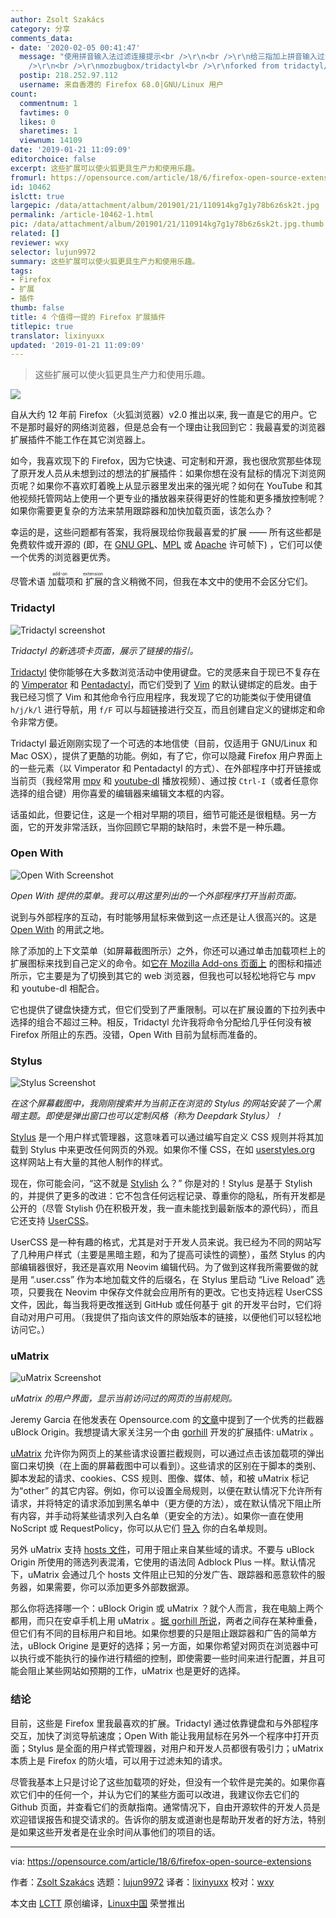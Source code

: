 ```yaml
---
author: Zsolt Szakács
category: 分享
comments_data:
- date: '2020-02-05 00:41:47'
  message: "使用拼音输入法过滤连接提示<br />\r\n<br />\r\n给三指加上拼音输入过滤。当 hinting 的时候，输入中文文字的拼音首键，可以过滤相应的中文连接和英文连接。<br
    />\r\n<br />\r\nmozbugbox/tridactyl<br />\r\nforked from tridactyl/tridactyl"
  postip: 218.252.97.112
  username: 来自香港的 Firefox 68.0|GNU/Linux 用户
count:
  commentnum: 1
  favtimes: 0
  likes: 0
  sharetimes: 1
  viewnum: 14109
date: '2019-01-21 11:09:09'
editorchoice: false
excerpt: 这些扩展可以使火狐更具生产力和使用乐趣。
fromurl: https://opensource.com/article/18/6/firefox-open-source-extensions
id: 10462
islctt: true
largepic: /data/attachment/album/201901/21/110914kg7g1y78b6z6sk2t.jpg
permalink: /article-10462-1.html
pic: /data/attachment/album/201901/21/110914kg7g1y78b6z6sk2t.jpg.thumb.jpg
related: []
reviewer: wxy
selector: lujun9972
summary: 这些扩展可以使火狐更具生产力和使用乐趣。
tags:
- Firefox
- 扩展
- 插件
thumb: false
title: 4 个值得一提的 Firefox 扩展插件
titlepic: true
translator: lixinyuxx
updated: '2019-01-21 11:09:09'
---
```



> 
> 这些扩展可以使火狐更具生产力和使用乐趣。
> 
> 
> 


![](/data/attachment/album/201901/21/110914kg7g1y78b6z6sk2t.jpg)


自从大约 12 年前 Firefox（火狐浏览器）v2.0 推出以来, 我一直是它的用户。它不是那时最好的网络浏览器，但是总会有一个理由让我回到它：我最喜爱的浏览器扩展插件不能工作在其它浏览器上。


如今，我喜欢现下的 Firefox，因为它快速、可定制和开源，我也很欣赏那些体现了原开发人员从未想到过的想法的扩展插件：如果你想在没有鼠标的情况下浏览网页呢？如果你不喜欢盯着晚上从显示器里发出来的强光呢？如何在 YouTube 和其他视频托管网站上使用一个更专业的播放器来获得更好的性能和更多播放控制呢？如果你需要更复杂的方法来禁用跟踪器和加快加载页面，该怎么办？


幸运的是，这些问题都有答案，我将展现给你我最喜爱的扩展 —— 所有这些都是免费软件或开源的 (即，在 [GNU GPL](https://www.gnu.org/licenses/gpl-3.0.en.html)、[MPL](https://www.mozilla.org/en-US/MPL/) 或 [Apache](https://www.apache.org/licenses/LICENSE-2.0) 许可帧下) ，它们可以使一个优秀的浏览器更优秀。


尽管术语<ruby> 加载项 <rt>  add-on </rt></ruby>和<ruby> 扩展 <rt>  extension </rt></ruby>的含义稍微不同，但我在本文中的使用不会区分它们。


### Tridactyl


![Tridactyl screenshot](/data/attachment/album/201901/21/110916a57miwml0tit745p.png "Tridactyl's new tab page, showcasing link hinting")


*Tridactyl 的新选项卡页面，展示了链接的指引。*


[Tridactyl](https://addons.mozilla.org/en-US/firefox/addon/tridactyl-vim/) 使你能够在大多数浏览活动中使用键盘。它的灵感来自于现已不复存在的 [Vimperator](https://github.com/vimperator/vimperator-labs) 和 [Pentadactyl](https://addons.mozilla.org/en-US/firefox/addon/pentadactyl/)，而它们受到了 [Vim](https://www.vim.org/) 的默认键绑定的启发。由于我已经习惯了 Vim 和其他命令行应用程序，我发现了它的功能类似于使用键值 `h/j/k/l` 进行导航，用 `f/F` 可以与超链接进行交互，而且创建自定义的键绑定和命令非常方便。


Tridactyl 最近刚刚实现了一个可选的本地信使（目前，仅适用于 GNU/Linux 和 Mac OSX），提供了更酷的功能。例如，有了它，你可以隐藏 Firefox 用户界面上的一些元素（以 Vimperator 和 Pentadactyl 的方式）、在外部程序中打开链接或当前页（我经常用 [mpv](https://mpv.io/) 和 [youtube-dl](https://rg3.github.io/youtube-dl/index.html) 播放视频）、通过按 `Ctrl-I`（或者任意你选择的组合键）用你喜爱的编辑器来编辑文本框的内容。


话虽如此，但要记住，这是一个相对早期的项目，细节可能还是很粗糙。另一方面，它的开发非常活跃，当你回顾它早期的缺陷时，未尝不是一种乐趣。


### Open With


![Open With Screenshot](/data/attachment/album/201901/21/110917lryyywttkmuxumed.png "A context menu provided by Open With. I can open the current page with one of the external programs listed here.")


*Open With 提供的菜单。我可以用这里列出的一个外部程序打开当前页面。*


说到与外部程序的互动，有时能够用鼠标来做到这一点还是让人很高兴的。这是 [Open With](https://addons.mozilla.org/en-US/firefox/addon/open-with/) 的用武之地。


除了添加的上下文菜单（如屏幕截图所示）之外，你还可以通过单击加载项栏上的扩展图标来找到自己定义的命令。如[它在 Mozilla Add-ons 页面上](https://addons.mozilla.org/en-US/firefox/addon/open-with/) 的图标和描述所示，它主要是为了切换到其它的 web 浏览器，但我也可以轻松地将它与 mpv 和 youtube-dl 相配合。


它也提供了键盘快捷方式，但它们受到了严重限制。可以在扩展设置的下拉列表中选择的组合不超过三种。相反，Tridactyl 允许我将命令分配给几乎任何没有被 Firefox 所阻止的东西。没错，Open With 目前为鼠标而准备的。


### Stylus


![Stylus Screenshot](/data/attachment/album/201901/21/110918mdtybhnhhtn5jxp5.png "In this screenshot, I've just searched for and installed a dark theme for the site I'm currently on with Stylus. Even the popup has custom style (called Deepdark Stylus)!")


*在这个屏幕截图中，我刚刚搜索并为当前正在浏览的 Stylus 的网站安装了一个黑暗主题。即使是弹出窗口也可以定制风格（称为 Deepdark Stylus）！*


[Stylus](https://addons.mozilla.org/en-US/firefox/addon/styl-us/) 是一个用户样式管理器，这意味着可以通过编写自定义 CSS 规则并将其加载到 Stylus 中来更改任何网页的外观。如果你不懂 CSS，在如 [userstyles.org](https://userstyles.org/) 这样网站上有大量的其他人制作的样式。


现在，你可能会问，“这不就是 [Stylish](https://addons.mozilla.org/en-US/firefox/addon/stylish/) 么？” 你是对的！Stylus 是基于 Stylish 的，并提供了更多的改进：它不包含任何远程记录、尊重你的隐私，所有开发都是公开的（尽管 Stylish 仍在积极开发，我一直未能找到最新版本的源代码），而且它还支持 [UserCSS](https://github.com/openstyles/stylus/wiki/Usercss)。


UserCSS 是一种有趣的格式，尤其是对于开发人员来说。我已经为不同的网站写了几种用户样式（主要是黑暗主题，和为了提高可读性的调整），虽然 Stylus 的内部编辑器很好，我还是喜欢用 Neovim 编辑代码。为了做到这样我所需要做的就是用 “.user.css” 作为本地加载文件的后缀名，在 Stylus 里启动 “Live Reload” 选项，只要我在 Neovim 中保存文件就会应用所有的更改。它也支持远程 UserCSS 文件，因此，每当我将更改推送到 GitHub 或任何基于 git 的开发平台时，它们将自动对用户可用。（我提供了指向该文件的原始版本的链接，以便他们可以轻松地访问它。）


### uMatrix


![uMatrix Screenshot](/data/attachment/album/201901/21/110919tupdu3m2zbbb3euu.png "The user interface of uMatrix, showing the current rules for the currently visited webpage.")


*uMatrix 的用户界面，显示当前访问过的网页的当前规则。*


Jeremy Garcia 在他发表在 Opensource.com 的[文章](https://opensource.com/article/18/5/firefox-extensions)中提到了一个优秀的拦截器 uBlock Origin。我想提请大家关注另一个由 [gorhill](https://addons.mozilla.org/en-US/firefox/user/gorhill/) 开发的扩展插件: uMatrix 。


[uMatrix](https://addons.mozilla.org/en-US/firefox/addon/umatrix) 允许你为网页上的某些请求设置拦截规则，可以通过点击该加载项的弹出窗口来切换（在上面的屏幕截图中可以看到）。这些请求的区别在于脚本的类别、脚本发起的请求、cookies、CSS 规则、图像、媒体、帧，和被 uMatrix 标记为“other” 的其它内容。例如，你可以设置全局规则，以便在默认情况下允许所有请求，并将特定的请求添加到黑名单中（更方便的方法），或在默认情况下阻止所有内容，并手动将某些请求列入白名单（更安全的方法）。如果你一直在使用 NoScript 或 RequestPolicy，你可以从它们 [导入](https://github.com/gorhill/uMatrix/wiki/FAQ) 你的白名单规则。


另外 uMatrix 支持 [hosts 文件](https://en.wikipedia.org/wiki/Hosts_(file))，可用于阻止来自某些域的请求。不要与 uBlock Origin 所使用的筛选列表混淆，它使用的语法同 Adblock Plus 一样。默认情况下，uMatrix 会通过几个 hosts 文件阻止已知的分发广告、跟踪器和恶意软件的服务器，如果需要，你可以添加更多外部数据源。


那么你将选择哪一个：uBlock Origin 或 uMatrix ？就个人而言，我在电脑上两个都用，而只在安卓手机上用 uMatrix 。[据 gorhill 所说](https://github.com/gorhill/uMatrix/issues/32#issuecomment-61372436)，两者之间存在某种重叠，但它们有不同的目标用户和目地。如果你想要的只是阻止跟踪器和广告的简单方法，uBlock Origine 是更好的选择；另一方面，如果你希望对网页在浏览器中可以执行或不能执行的操作进行精细的控制，即使需要一些时间来进行配置，并且可能会阻止某些网站如预期的工作，uMatrix 也是更好的选择。


### 结论


目前，这些是 Firefox 里我最喜欢的扩展。Tridactyl 通过依靠键盘和与外部程序交互，加快了浏览导航速度；Open With 能让我用鼠标在另外一个程序中打开页面；Stylus 是全面的用户样式管理器，对用户和开发人员都很有吸引力；uMatrix 本质上是 Firefox 的防火墙，可以用于过滤未知的请求。


尽管我基本上只是讨论了这些加载项的好处，但没有一个软件是完美的。如果你喜欢它们中的任何一个，并认为它们的某些方面可以改进，我建议你去它们的 Github 页面，并查看它们的贡献指南。通常情况下，自由开源软件的开发人员是欢迎错误报告和提交请求的。告诉你的朋友或道谢也是帮助开发者的好方法，特别是如果这些开发者是在业余时间从事他们的项目的话。




---


via: <https://opensource.com/article/18/6/firefox-open-source-extensions>


作者：[Zsolt Szakács](https://opensource.com/users/zsolt) 选题：[lujun9972](https://github.com/lujun9972) 译者：[lixinyuxx](https://github.com/lixinyuxx) 校对：[wxy](https://github.com/wxy)


本文由 [LCTT](https://github.com/LCTT/TranslateProject) 原创编译，[Linux中国](https://linux.cn/) 荣誉推出